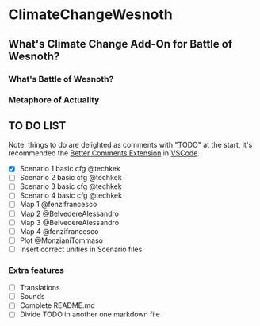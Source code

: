 # ClimateChangeWesnoth

## What's Climate Change Add-On for Battle of Wesnoth?

<!-- TODO -->

### What's Battle of Wesnoth?

<!-- TODO -->

### Metaphore of Actuality

<!-- TODO -->

## TO DO LIST

Note: things to do are delighted as comments with "TODO" at the start, it's recommended the [Better Comments Extension](https://marketplace.visualstudio.com/items?itemName=aaron-bond.better-comments) in [VSCode](https://code.visualstudio.com/download).

- [x] Scenario 1 basic cfg @techkek
- [ ] Scenario 2 basic cfg @techkek
- [ ] Scenario 3 basic cfg @techkek
- [ ] Scenario 4 basic cfg @techkek
- [ ] Map 1 @fenzifrancesco
- [ ] Map 2 @BelvedereAlessandro
- [ ] Map 3 @BelvedereAlessandro
- [ ] Map 4 @fenzifrancesco
- [ ] Plot @MonzianiTommaso
- [ ] Insert correct unities in Scenario files

### Extra features

- [ ] Translations 
- [ ] Sounds
- [ ] Complete README.md
- [ ] Divide TODO in another one markdown file
